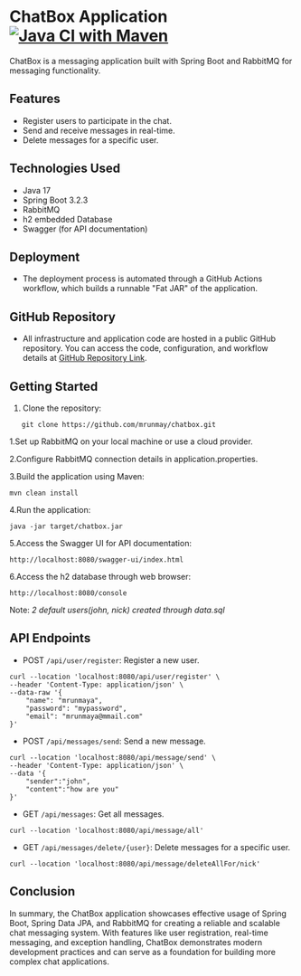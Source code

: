 # ChatBox Application [![Java CI with Maven](https://github.com/mrunmay/chatbox/actions/workflows/maven.yml/badge.svg)](https://github.com/mrunmay/chatbox/actions/workflows/maven.yml)

ChatBox is a messaging application built with Spring Boot and RabbitMQ for messaging functionality.

## Features

- Register users to participate in the chat.
- Send and receive messages in real-time.
- Delete messages for a specific user.

## Technologies Used

- Java 17
- Spring Boot 3.2.3
- RabbitMQ
- h2 embedded Database
- Swagger (for API documentation)

## Deployment
- The deployment process is automated through a GitHub Actions workflow, which builds a runnable "Fat JAR" of the application.

## GitHub Repository
- All infrastructure and application code are hosted in a public GitHub repository. You can access the code, configuration, and workflow details at [GitHub Repository Link](https://github.com/mrunmay/chatbox).

## Getting Started

1. Clone the repository:

```
   git clone https://github.com/mrunmay/chatbox.git
```
1.Set up RabbitMQ on your local machine or use a cloud provider.

2.Configure RabbitMQ connection details in application.properties.

3.Build the application using Maven:

```
mvn clean install
 ```

4.Run the application:

```
java -jar target/chatbox.jar
```

5.Access the Swagger UI for API documentation:

```
http://localhost:8080/swagger-ui/index.html
```
6.Access the h2 database through web browser:
```
http://localhost:8080/console
```
Note: _2 default users(john, nick) created through data.sql_


## API Endpoints

- POST `/api/user/register`: Register a new user.
```
curl --location 'localhost:8080/api/user/register' \
--header 'Content-Type: application/json' \
--data-raw '{
    "name": "mrunmaya",
    "password": "mypassword",
    "email": "mrunmaya@mmail.com"
}'
```

- POST `/api/messages/send`: Send a new message.
```
curl --location 'localhost:8080/api/message/send' \
--header 'Content-Type: application/json' \
--data '{
    "sender":"john",
    "content":"how are you"
}'
```

- GET `/api/messages`: Get all messages.
```
curl --location 'localhost:8080/api/message/all'
```
- GET `/api/messages/delete/{user}`: Delete messages for a specific user.
```
curl --location 'localhost:8080/api/message/deleteAllFor/nick'
```
## Conclusion
In summary, the ChatBox application showcases effective usage of Spring Boot, Spring Data JPA, and RabbitMQ for creating a reliable and scalable chat messaging system. With features like user registration, real-time messaging, and exception handling, ChatBox demonstrates modern development practices and can serve as a foundation for building more complex chat applications.